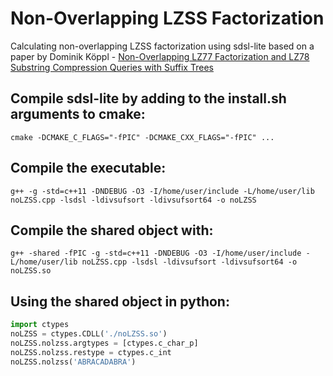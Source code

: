 # Non-Overlapping LZSS Factorization
Calculating non-overlapping LZSS factorization using sdsl-lite based on a paper by Dominik Köppl - [Non-Overlapping LZ77 Factorization and LZ78 Substring Compression Queries with Suffix Trees](https://doi.org/10.3390/a14020044)

## Compile sdsl-lite by adding to the install.sh arguments to cmake:
```
cmake -DCMAKE_C_FLAGS="-fPIC" -DCMAKE_CXX_FLAGS="-fPIC" ...
```

## Compile the executable:
```
g++ -g -std=c++11 -DNDEBUG -O3 -I/home/user/include -L/home/user/lib noLZSS.cpp -lsdsl -ldivsufsort -ldivsufsort64 -o noLZSS
```

## Compile the shared object with:
```
g++ -shared -fPIC -g -std=c++11 -DNDEBUG -O3 -I/home/user/include -L/home/user/lib noLZSS.cpp -lsdsl -ldivsufsort -ldivsufsort64 -o noLZSS.so
```

## Using the shared object in python:
```python
import ctypes
noLZSS = ctypes.CDLL('./noLZSS.so')
noLZSS.nolzss.argtypes = [ctypes.c_char_p]
noLZSS.nolzss.restype = ctypes.c_int
noLZSS.nolzss('ABRACADABRA')
```
